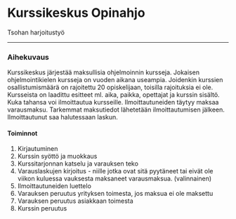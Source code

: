 # Kurssikeskus Opinahjo
Tsohan harjoitustyö

--------

### Aihekuvaus
Kurssikeskus järjestää maksullisia ohjelmoinnin kursseja. Jokaisen ohjelmointikielen kursseja on vuoden aikana useampia. Joidenkin kurssien osallistumismäärä on rajoitettu 20 opiskelijaan, toisilla rajoituksia ei ole. Kursseista on laadittu esitteet ml. aika, paikka, opettajat ja kurssin sisältö. Kuka tahansa voi ilmoittautua kursseille. Ilmoittautuneiden täytyy maksaa varausmaksu. Tarkemmat maksutiedot lähetetään ilmoittautumisen jälkeen. Ilmoittautunut saa halutessaan laskun.

#### Toiminnot
1. Kirjautuminen
2. Kurssin syöttö ja muokkaus
3. Kurssitarjonnan katselu ja varauksen teko
4. Varauslaskujen kirjoitus - niille jotka ovat sitä pyytäneet tai eivät ole viikon kuluessa vauksesta maksaneet varausmaksua. (valinnainen)
5. Ilmoittautuneiden luettelo
6. Varauksen peruutus yrityksen toimesta, jos maksua ei ole maksettu
7. Varauksen peruutus asiakkaan toimesta
8. Kurssin peruutus
